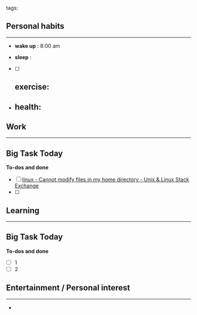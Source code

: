 tags: 
## Personal habits
--- 
- **wake up** : 8:00 am 

- **sleep** :

- [ ] **exercise**:
	- 

-  **health**: 
	- 



## Work
---

Big Task Today 
- 


**To-dos and done**
- [ ] [linux - Cannot modify files in my home directory - Unix & Linux Stack Exchange](https://unix.stackexchange.com/questions/86427/cannot-modify-files-in-my-home-directory)
- [ ] 

## Learning
--- 

Big Task Today 
- 


**To-dos and done**
- [ ] 1
- [ ] 2
## Entertainment / Personal interest
---
- 